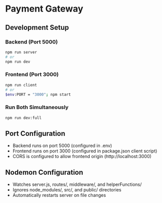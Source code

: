 # Payment Gateway

## Development Setup

### Backend (Port 5000)
```bash
npm run server
# or
npm run dev
```

### Frontend (Port 3000)
```bash
npm run client
# or
$env:PORT = "3000"; npm start
```

### Run Both Simultaneously
```bash
npm run dev:full
```

## Port Configuration
- Backend runs on port 5000 (configured in .env)
- Frontend runs on port 3000 (configured in package.json client script)
- CORS is configured to allow frontend origin (http://localhost:3000)

## Nodemon Configuration
- Watches server.js, routes/, middleware/, and helperFunctions/
- Ignores node_modules/, src/, and public/ directories
- Automatically restarts server on file changes

